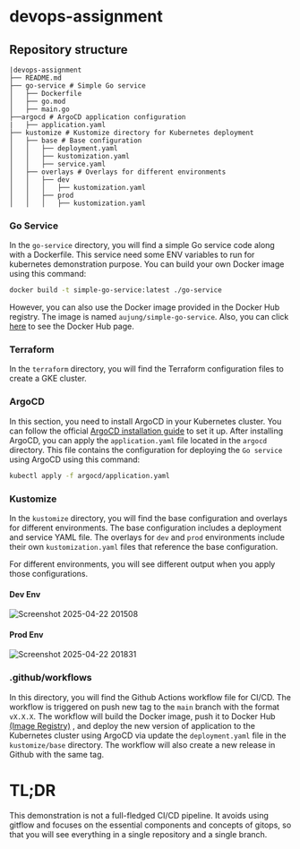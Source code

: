 # devops-assignment

## Repository structure

```
|devops-assignment
├── README.md
├── go-service # Simple Go service
│   ├── Dockerfile
│   ├── go.mod
│   ├── main.go
├──argocd # ArgoCD application configuration
|   ├── application.yaml
├── kustomize # Kustomize directory for Kubernetes deployment
│   ├── base # Base configuration
│   │   ├── deployment.yaml
│   │   ├── kustomization.yaml
│   │   ├── service.yaml
│   ├── overlays # Overlays for different environments
│   │   ├── dev
│   │   │   ├── kustomization.yaml
│   │   ├── prod
│   │   │   ├── kustomization.yaml
```

### Go Service

In the `go-service` directory, you will find a simple Go service code along with a Dockerfile. This service need some ENV variables to run for kubernetes demonstration purpose. You can build your own Docker image using this command:

```bash
docker build -t simple-go-service:latest ./go-service
```

However, you can also use the Docker image provided in the Docker Hub registry. The image is named `aujung/simple-go-service`. Also, you can click [here](https://hub.docker.com/r/aujung/simple-go-service) to see the Docker Hub page.

### Terraform

In the `terraform` directory, you will find the Terraform configuration files to create a GKE cluster.

### ArgoCD

In this section, you need to install ArgoCD in your Kubernetes cluster. You can follow the official [ArgoCD installation guide](https://argo-cd.readthedocs.io/en/stable/getting_started/) to set it up.
After installing ArgoCD, you can apply the `application.yaml` file located in the `argocd` directory. This file contains the configuration for deploying the `Go service` using ArgoCD using this command:

```bash
kubectl apply -f argocd/application.yaml
```

### Kustomize

In the `kustomize` directory, you will find the base configuration and overlays for different environments. The base configuration includes a deployment and service YAML file. The overlays for `dev` and `prod` environments include their own `kustomization.yaml` files that reference the base configuration.

For different environments, you will see different output when you apply those configurations.

#### Dev Env

![Screenshot 2025-04-22 201508](https://github.com/user-attachments/assets/59b04923-c4ec-4962-bbb2-6b54ab038087)

#### Prod Env

![Screenshot 2025-04-22 201831](https://github.com/user-attachments/assets/66ba02e5-415b-4378-996f-792eb3e12821)

### .github/workflows

In this directory, you will find the Github Actions workflow file for CI/CD. The workflow is triggered on push new tag to the `main` branch with the format `vX.X.X`. The workflow will build the Docker image, push it to Docker Hub [(Image Registry)](https://hub.docker.com/r/aujung/simple-go-service) , and deploy the new version of application to the Kubernetes cluster using ArgoCD via update the `deployment.yaml` file in the `kustomize/base` directory. The workflow will also create a new release in Github with the same tag.

# TL;DR

This demonstration is not a full-fledged CI/CD pipeline. It avoids using gitflow and focuses on the essential components and concepts of gitops, so that you will see everything in a single repository and a single branch.
